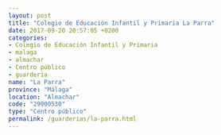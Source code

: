 ```yaml
---
layout: post
title: "Colegio de Educación Infantil y Primaria La Parra"
date: 2017-09-20 20:57:05 +0200
categories:
- Colegio de Educación Infantil y Primaria
- malaga
- almachar
- Centro público
- guarderia
name: "La Parra"
province: "Málaga"
location: "Almachar"
code: "29000530"
type: "Centro público"
permalink: /guarderias/la-parra.html
---
```

